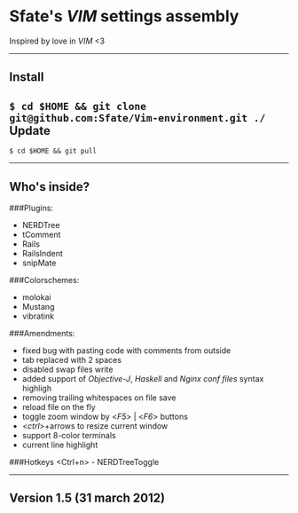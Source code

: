 Sfate's *VIM* settings assembly
================================
Inspired by love in *VIM* <3

-------------------------
Install
-------------------------
`$ cd $HOME && git clone git@github.com:Sfate/Vim-environment.git ./`
Update
-------------------------
`$ cd $HOME && git pull`

-------------------------
Who's inside?
-------------------------
###Plugins:

* NERDTree
* tComment
* Rails
* RailsIndent
* snipMate

###Colorschemes:

* molokai
* Mustang
* vibratink

###Amendments:

* fixed bug with pasting code with comments from outside
* tab replaced with 2 spaces
* disabled swap files write
* added support of *Objective-J*, *Haskell* and *Nginx conf files* syntax highligh
* removing trailing whitespaces on file save
* reload file on the fly
* toggle zoom window by <*F5*> | <*F6*> buttons
* <*ctrl*>+arrows to resize current window
* support 8-color terminals
* current line highlight

###Hotkeys
<Ctrl+n> - NERDTreeToggle

-------------------------
Version 1.5 (31 march 2012)
-------------------------

